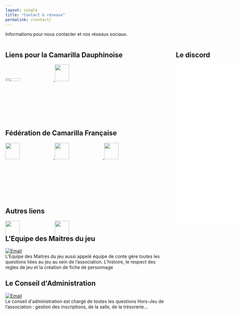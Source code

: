 ```yaml
---
layout: single
title: "Contact & réseaux"
permalink: /contact/
---
```

Informations pour nous contacter et nos réseaux sociaux.
<div style="display: grid; grid-template-columns: 1fr 1fr; gap: 2rem;">
  <!-- Colonne Liens utiles -->
  <div style="min-width:500px">
  <h2>Liens pour la Camarilla Dauphinoise</h2>
  <a href="https://facebook.com/camarilla.dauphinoise">
    <img src="https://img.shields.io/badge/Facebook-Suivre-1877F2?style=for-the-badge&logo=facebook&logoColor=white" style="width:30%; max-width:220px; min-width:150px; max-height:30px; min-height:30px; ">
  </a>
  <a href="https://discord.gg/wTGMEGVcWk">
    <img src="https://img.shields.io/badge/Discord-Rejoindre%20le%20discord-5865F2?style=for-the-badge&logo=discord&logoColor=white" style="width:30%; max-width:220px; min-width:150px;">
  </a>


 <h2>Fédération de Camarilla Française</h2>
  <a href="https://facebook.com/Federation.Camarilla.France">
    <img src="https://img.shields.io/badge/Facebook-Suivre-1877F2?style=for-the-badge&logo=facebook&logoColor=white" style="width:30%; max-width:220px; min-width:150px;">
  </a>
  <a href="http://www.camarilla-fr.com/forum/index.php">
    <img src="https://img.shields.io/badge/Forum-Communauté-orange?style=for-the-badge&logo=phpbb&logoColor=white" style="width:30%; max-width:220px; min-width:150px;">
  </a>
  <a href="https://camarilla-fr.com/">
    <img src="https://img.shields.io/badge/Wiki-Site-red?style=for-the-badge&logo=wikipedia&logoColor=white" style="width:30%; max-width:220px; min-width:150px;">
  </a>  



 <h2>Autres liens</h2>
  <a href="https://fr.wikipedia.org/wiki/Vampire:_La_Mascarade">
    <img src="https://img.shields.io/badge/Wiki-Vampire-red?style=for-the-badge&logo=wikipedia&logoColor=white" style="width:30%; max-width:220px; min-width:150px;">
  </a>
  <a href="/clans/">
    <img src="https://img.shields.io/badge/Clans-Vampiriques-8A2BE2?style=for-the-badge&logo=jekyll&logoColor=white" style="width:30%; max-width:220px; min-width:150px;">
  </a>

  </div>
    <!-- Colonne Widget Discord -->
  <div style="width:100%">
    <h2>Le discord</h2>
<iframe src="https://discord.com/widget?id=626455168116064297&theme=dark" width="350" height="500" allowtransparency="true" frameborder="0" sandbox="allow-popups allow-popups-to-escape-sandbox allow-same-origin allow-scripts"></iframe>
  </div>
</div>



  
## L'Equipe des Maitres du jeu
[![Email](https://img.shields.io/badge/Email-conte.grenoble@gmail.com-blue?style=for-the-badge&logo=gmail&logoColor=white)](mailto:conte.grenoble@gmail.com) <br/>
L'Equipe des Maitres du jeu aussi appelé équipe de conte gère toutes les questions liées au jeu au sein de l’association. L'histoire, le respect des regles de jeu et la création de fiche de personnage 


## Le Conseil d'Administration
[![Email](https://img.shields.io/badge/Email-ca.gratianopolis@gmail.com-blue?style=for-the-badge&logo=gmail&logoColor=white)](mailto:ca.gratianopolis@gmail.com) <br/>
Le conseil d'administration est chargé de toutes les questions Hors-Jeu de l’association : gestion des inscriptions, de la salle, de la trésorerie…
